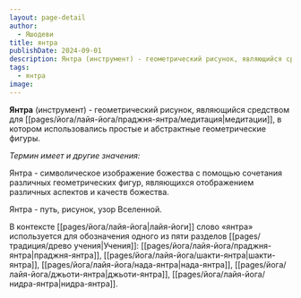 ```yaml
---
layout: page-detail
author:
  - Яшодеви
title: янтра
publishDate: 2024-09-01
description: Янтра (инструмент) - геометрический рисунок, являющийся средством для медитации, в котором использовались простые и абстрактные геометрические фигуры
tags:
  - янтра
image:
---
```

**Янтра** (инструмент) - геометрический рисунок, являющийся средством для [[pages/йога/лайя-йога/праджня-янтра/медитация|медитации]], в котором использовались простые и абстрактные геометрические фигуры.

*Термин имеет и другие значения:*

Янтра - символическое изображение божества с помощью сочетания различных геометрических фигур, являющихся отображением различных аспектов и качеств божества.

 Янтра - путь, рисунок, узор Вселенной.
 
В контексте [[pages/йога/лайя-йога|лайя-йоги]] слово «янтра» используется для обозначения одного из пяти разделов [[pages/традиция/древо учения|Учения]]: [[pages/йога/лайя-йога/праджня-янтра|праджня-янтра]], [[pages/йога/лайя-йога/шакти-янтра|шакти-янтра]], [[pages/йога/лайя-йога/нада-янтра|нада-янтра]], [[pages/йога/лайя-йога/джьоти-янтра|джьоти-янтра]], [[pages/йога/лайя-йога/нидра-янтра|нидра-янтра]].

